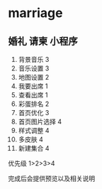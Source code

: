 # marriage

## 婚礼 请柬 小程序

1. 背景音乐    3
2. 音乐设置    3
3. 地图设置    2
4. 我要出席    1
5. 查看出席    1
6. 彩蛋排名    2
7. 首页优化    3
8. 首页图片选择 4
9. 样式调整    4
10. 多皮肤       4
11. 新建集合   4







优先级 1>2>3>4

完成后会提供预览以及相关说明
